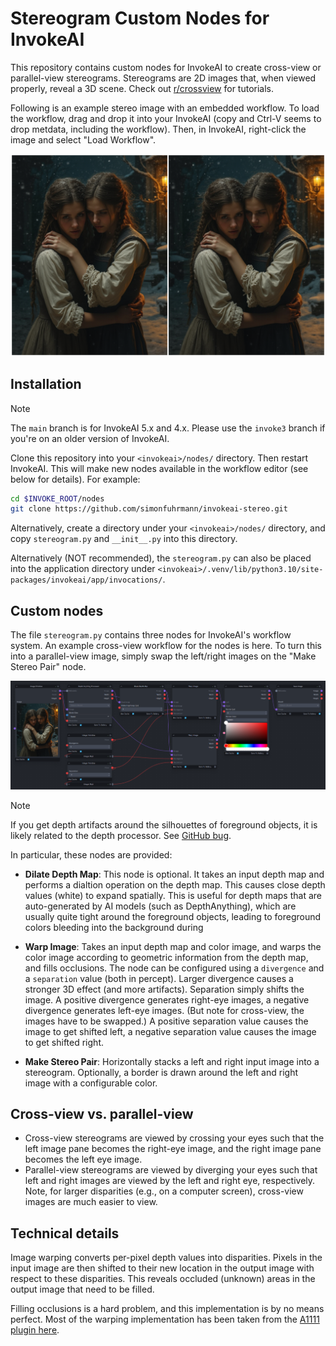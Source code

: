 # Stereogram Custom Nodes for InvokeAI

This repository contains custom nodes for InvokeAI to create cross-view or
parallel-view stereograms. Stereograms are 2D images that, when viewed properly,
reveal a 3D scene. Check out
[r/crossview](https://www.reddit.com/r/CrossView/wiki/index/) for tutorials.

Following is an example stereo image with an embedded workflow. To load the
workflow, drag and drop it into your InvokeAI (copy and Ctrl-V seems to drop
metdata, including the workflow). Then, in InvokeAI, right-click the image and
select "Load Workflow".

![Example stereo image](docs/example_stereo_03.png)

## Installation

> [!NOTE]
> The `main` branch is for InvokeAI 5.x and 4.x. Please use the `invoke3`
> branch if you're on an older version of InvokeAI.

Clone this repository into your `<invokeai>/nodes/` directory. Then restart
InvokeAI. This will make new nodes available in the workflow editor (see below
for details). For example:

```bash
cd $INVOKE_ROOT/nodes
git clone https://github.com/simonfuhrmann/invokeai-stereo.git
```

Alternatively, create a directory under your `<invokeai>/nodes/` directory, and
copy `stereogram.py` and `__init__.py` into this directory.

Alternatively (NOT recommended), the `stereogram.py` can also be placed into the
application directory under
`<invokeai>/.venv/lib/python3.10/site-packages/invokeai/app/invocations/`.

## Custom nodes

The file `stereogram.py` contains three nodes for InvokeAI's workflow system. An
example cross-view workflow for the nodes is here. To turn this into a
parallel-view image, simply swap the left/right images on the "Make Stereo
Pair" node.

![Example workflow screenshot](docs/example_workflow_03.png)

> [!NOTE]
> If you get depth artifacts around the silhouettes of foreground objects, it
> is likely related to the depth processor.
> See [GitHub bug](https://github.com/invoke-ai/InvokeAI/issues/7358).

In particular, these nodes are provided:

* **Dilate Depth Map**: This node is optional. It takes an input depth map and
  performs a dialtion operation on the depth map. This causes close depth values
  (white) to expand spatially. This is useful for depth maps that are
  auto-generated by AI models (such as DepthAnything), which are usually quite
  tight around the foreground objects, leading to foreground colors bleeding
  into the background during

* **Warp Image**: Takes an input depth map and color image, and warps the color
  image according to geometric information from the depth map, and fills
  occlusions. The node can be configured using a `divergence` and a `separation`
  value (both in percept).
  Larger divergence causes a stronger 3D effect (and more artifacts). Separation
  simply shifts the image.
  A positive divergence generates right-eye images, a negative divergence
  generates left-eye images. (But note for cross-view, the images have to be
  swapped.) A positive separation value causes the image to get shifted left, a
  negative separation value causes the image to get shifted right.

* **Make Stereo Pair**: Horizontally stacks a left and right input image into
  a stereogram. Optionally, a border is drawn around the left and right image
  with a configurable color.

## Cross-view vs. parallel-view

* Cross-view stereograms are viewed by crossing your eyes such that the left
  image pane becomes the right-eye image, and the right image pane becomes the
  left eye image.
* Parallel-view stereograms are viewed by diverging your eyes such that left
  and right images are viewed by the left and right eye, respectively. Note, for
  larger disparities (e.g., on a computer screen), cross-view images are much
  easier to view.

## Technical details

Image warping converts per-pixel depth values into disparities. Pixels in the
input image are then shifted to their new location in the output image with
respect to these disparities. This reveals occluded (unknown) areas in the
output image that need to be filled.

Filling occlusions is a hard problem, and this implementation is by no means
perfect. Most of the warping implementation has been taken from the
[A1111 plugin here](https://github.com/thygate/stable-diffusion-webui-depthmap-script).

